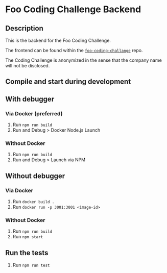 # Foo Coding Challenge Backend

## Description

This is the backend for the Foo Coding Challenge.

The frontend can be found within the [`foo-coding-challange`][1] repo.

The Coding Challenge is anonymized in the sense that the company name will not be disclosed.

[1]: https://github.com/gernotpokorny/foo-coding-challange

## Compile and start during development

## With debugger

### Via Docker (preferred)

1. Run `npm run build`
2. Run and Debug > Docker Node.js Launch

### Without Docker

1. Run `npm run build`
2. Run and Debug > Launch via NPM

## Without debugger

### Via Docker

1. Run `docker build .`
2. Run `docker run -p 3001:3001 <image-id>`

### Without Docker

1. Run `npm run build`
2. Run `npm start`

## Run the tests

1. Run `npm run test`